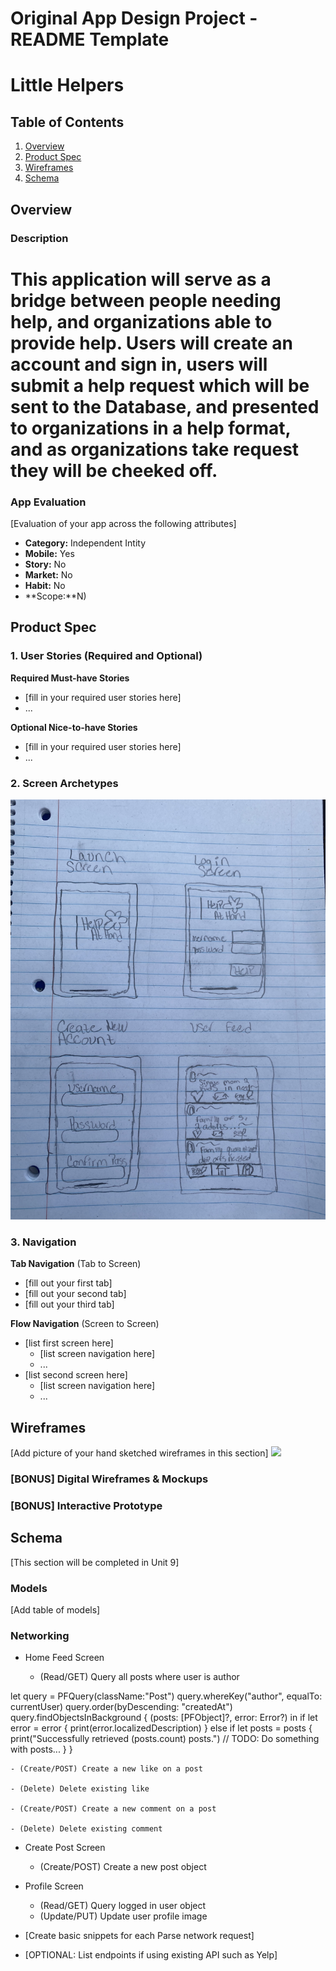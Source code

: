 Original App Design Project - README Template
===

# Little Helpers

## Table of Contents
1. [Overview](#Overview)
1. [Product Spec](#Product-Spec)
1. [Wireframes](#Wireframes)
2. [Schema](#Schema)

## Overview
### Description
# This application will serve as a bridge between people needing help, and organizations able to provide help. Users will create an account and sign in, users will submit a help request which will be sent to the Database, and presented to organizations in a help format, and as organizations take request they will be cheeked off. #

### App Evaluation
[Evaluation of your app across the following attributes]
- **Category:** Independent Intity
- **Mobile:** Yes 
- **Story:** No
- **Market:** No
- **Habit:** No
- **Scope:**N)

## Product Spec

### 1. User Stories (Required and Optional)

**Required Must-have Stories**

* [fill in your required user stories here]
* ...

**Optional Nice-to-have Stories**

* [fill in your required user stories here]
* ...

### 2. Screen Archetypes

<img src='image_67132673.JPG'/>

### 3. Navigation

**Tab Navigation** (Tab to Screen)

* [fill out your first tab]
* [fill out your second tab]
* [fill out your third tab]

**Flow Navigation** (Screen to Screen)

* [list first screen here]
   * [list screen navigation here]
   * ...
* [list second screen here]
   * [list screen navigation here]
   * ...

## Wireframes
[Add picture of your hand sketched wireframes in this section]
<img src="YOUR_WIREFRAME_IMAGE_URL" width=600>

### [BONUS] Digital Wireframes & Mockups

### [BONUS] Interactive Prototype

## Schema 
[This section will be completed in Unit 9]
### Models
[Add table of models]
### Networking
- Home Feed Screen

  - (Read/GET) Query all posts where user is author

let query = PFQuery(className:"Post")
query.whereKey("author", equalTo: currentUser)
query.order(byDescending: "createdAt")
query.findObjectsInBackground { (posts: [PFObject]?, error: Error?) in
   if let error = error { 
      print(error.localizedDescription)
   } else if let posts = posts {
      print("Successfully retrieved \(posts.count) posts.")
  // TODO: Do something with posts...
   }
}


    - (Create/POST) Create a new like on a post

    - (Delete) Delete existing like

    - (Create/POST) Create a new comment on a post

    - (Delete) Delete existing comment

- Create Post Screen
    - (Create/POST) Create a new post object

- Profile Screen
    - (Read/GET) Query logged in user object
    - (Update/PUT) Update user profile image

- [Create basic snippets for each Parse network request]
- [OPTIONAL: List endpoints if using existing API such as Yelp]
